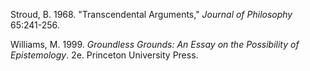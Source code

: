 Stroud, B. 1968. "Transcendental Arguments," *Journal of Philosophy* 65:241-256.

Williams, M. 1999. *Groundless Grounds: An Essay on the Possibility of Epistemology*. 2e. Princeton University Press.

